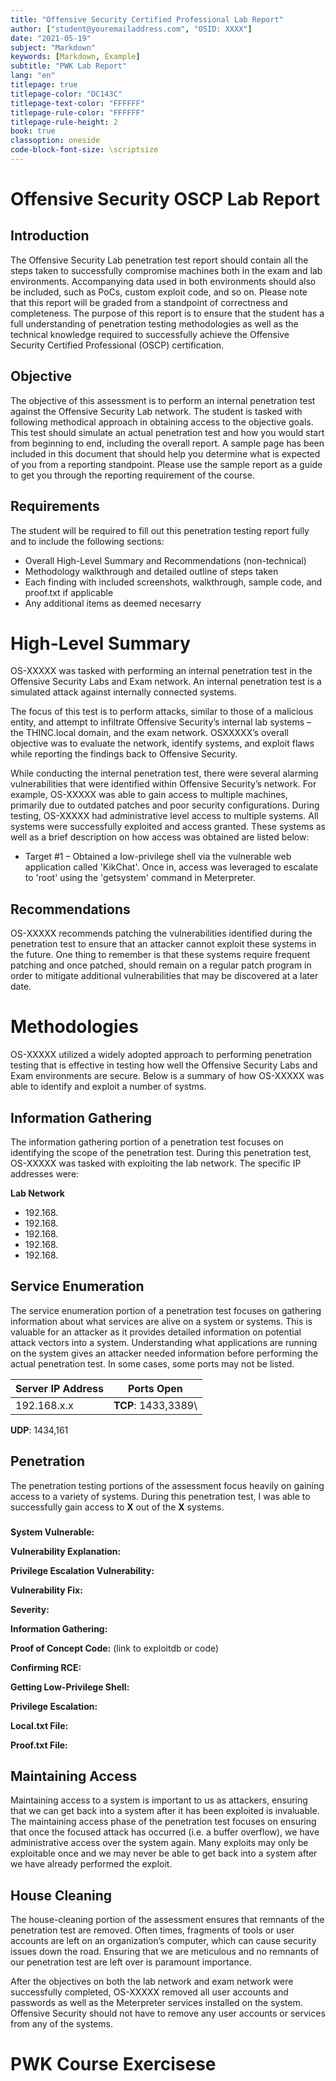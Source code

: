 ```yaml
---
title: "Offensive Security Certified Professional Lab Report"
author: ["student@youremailaddress.com", "OSID: XXXX"]
date: "2021-05-19"
subject: "Markdown"
keywords: [Markdown, Example]
subtitle: "PWK Lab Report"
lang: "en"
titlepage: true
titlepage-color: "DC143C"
titlepage-text-color: "FFFFFF"
titlepage-rule-color: "FFFFFF"
titlepage-rule-height: 2
book: true
classoption: oneside
code-block-font-size: \scriptsize
---
```

# Offensive Security OSCP Lab Report

## Introduction

The Offensive Security Lab penetration test report should contain all the steps taken to successfully compromise machines both in the exam and lab environments. Accompanying data used in both environments should also be included, such as PoCs, custom exploit code, and so on. Please note that this report will be graded from a standpoint of correctness and completeness. The purpose of this report is to ensure that the student has a full understanding of penetration testing methodologies as well as the technical knowledge required to successfully achieve the Offensive Security Certified Professional (OSCP) certification.

## Objective

The objective of this assessment is to perform an internal penetration test against the Offensive Security Lab network. The student is tasked with following methodical approach in obtaining access to the objective goals. This test should simulate an actual penetration test and how you would start from beginning to end, including the overall report. A sample page has been included in this document that should help you determine what is expected of you from a reporting standpoint. Please use the sample report as a guide to get you through the reporting requirement of the course.

## Requirements

The student will be required to fill out this penetration testing report fully and to include the following sections:

- Overall High-Level Summary and Recommendations (non-technical)
- Methodology walkthrough and detailed outline of steps taken
- Each finding with included screenshots, walkthrough, sample code, and proof.txt if applicable
- Any additional items as deemed necesarry

# High-Level Summary

OS-XXXXX was tasked with performing an internal penetration test in the Offensive Security Labs and Exam network. An internal penetration test is a simulated attack against internally connected systems.

The focus of this test is to perform attacks, similar to those of a malicious entity, and attempt to infiltrate Offensive Security’s internal lab systems – the THINC.local domain, and the exam network. OSXXXXX’s overall objective was to evaluate the network, identify systems, and exploit flaws while reporting the findings back to Offensive Security.

While conducting the internal penetration test, there were several alarming vulnerabilities that were identified within Offensive Security’s network. For example, OS-XXXXX was able to gain access to multiple machines, primarily due to outdated patches and poor security configurations. During testing, OS-XXXXX had administrative level access to multiple systems. All systems were successfully exploited and access granted. These systems as well as a brief description on how access was obtained are listed
below:

- Target #1 – Obtained a low-privilege shell via the vulnerable web application called 'KikChat'. Once in, access was leveraged to escalate to 'root' using the 'getsystem' command in Meterpreter.

## Recommendations

OS-XXXXX recommends patching the vulnerabilities identified during the penetration test to ensure that an attacker cannot exploit these systems in the future. One thing to remember is that these systems require frequent patching and once patched, should remain on a regular patch program in order to mitigate additional vulnerabilities that may be discovered at a later date.

# Methodologies

OS-XXXXX utilized a widely adopted approach to performing penetration testing that is effective in testing how well the Offensive Security Labs and Exam environments are secure. Below is a summary of how OS-XXXXX was able to identify and exploit a number of systms.

## Information Gathering

The information gathering portion of a penetration test focuses on identifying the scope of the penetration test. During this penetration test, OS-XXXXX was tasked with exploiting the lab network. The specific IP addresses were:

**Lab Network**

- 192.168.
- 192.168.
- 192.168.
- 192.168.
- 192.168.

## Service Enumeration

The service enumeration portion of a penetration test focuses on gathering information about what services are alive on a system or systems. This is valuable for an attacker as it provides detailed information on potential attack vectors into a system. Understanding what applications are running on the system gives an attacker needed information before performing the actual penetration test.
In some cases, some ports may not be listed.

Server IP Address | Ports Open
------------------|----------------------------------------
192.168.x.x       | **TCP**: 1433,3389\
**UDP**: 1434,161

## Penetration

The penetration testing portions of the assessment focus heavily on gaining access to a variety of systems.
During this penetration test, I was able to successfully gain access to **X** out of the **X** systems.

### <Vulnerability Exploited>

**System Vulnerable:**

**Vulnerability Explanation:**

**Privilege Escalation Vulnerability:**

**Vulnerability Fix:**

**Severity:**

**Information Gathering:**

**Proof of Concept Code:** (link to exploitdb or code)

**Confirming RCE:**

**Getting Low-Privilege Shell:**

**Privilege Escalation:**

**Local.txt File:**

**Proof.txt File:**

## Maintaining Access

Maintaining access to a system is important to us as attackers, ensuring that we can get back into a system after it has been exploited is invaluable. The maintaining access phase of the penetration test focuses on ensuring that once the focused attack has occurred (i.e. a buffer overflow), we have administrative access over the system again. Many exploits may only be exploitable once and we may never be able to get back into a system after we have already performed the exploit.

## House Cleaning

The house-cleaning portion of the assessment ensures that remnants of the penetration test are removed. Often times, fragments of tools or user accounts are left on an organization’s computer, which can cause security issues down the road. Ensuring that we are meticulous and no remnants of our penetration test are left over is paramount importance.

After the objectives on both the lab network and exam network were successfully completed, OS-XXXXX removed all user accounts and passwords as well as the Meterpreter services installed on the system. Offensive Security should not have to remove any user accounts or services from any of the systems.

# PWK Course Exercisese
